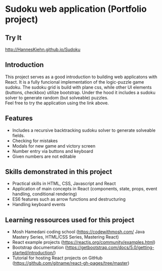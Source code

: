 # Sudoku web application (Portfolio project)

## Try It

http://HannesKiehn.github.io/Sudoku

## Introduction

This project serves as a good introduction to building web applicatons with React. It is a fully funcional implementation of the logic-puzzle game sudoku. The sudoku grid is build with plane css, while other UI elements (buttons, checkbox) utilize bootstrap. Under the hood it includes a sudoku solver to generate random (but solveable) puzzles.<br/>
Feel free to try the application using the link above.

## Features

- Includes a recursive backtracking sudoku solver to generate solveable fields.
- Checking for mistakes
- Modals for new game and victory screen
- Number entry via buttons and keyboard
- Given numbers are not editable

## Skills demonstrated in this project

- Practical skills in HTML, CSS, Javascript and React
- Application of main concepts in React (components, state, props, event handling, conditional rendering)
- ES6 features such as arrow functions and destructuring
- Handling keyboard events

## Learning ressources used for this project

- Mosh Hamedani coding school (https://codewithmosh.com/ Java Mastery Series, HTML/CSS Series, Mastering React)
- React example projects (https://reactjs.org/community/examples.html)
- Bootstrap documentation (https://getbootstrap.com/docs/5.0/getting-started/introduction/)
- Tutorial for hosting React projects on GitHub (https://github.com/gitname/react-gh-pages/tree/master)
